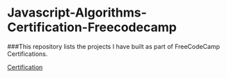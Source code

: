 # Javascript-Algorithms-Certification-Freecodecamp

###This repository lists the projects I have built as part of FreeCodeCamp Certifications.

[Certification](https://www.freecodecamp.org/certification/farrukhbek/javascript-algorithms-and-data-structures)

